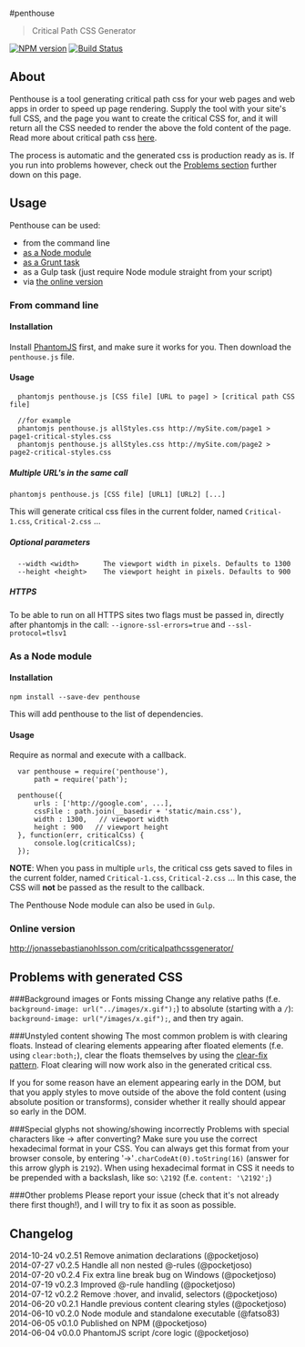 #penthouse
> Critical Path CSS Generator

[![NPM version](https://badge.fury.io/js/penthouse.svg)](http://badge.fury.io/js/penthouse)
[![Build Status](https://travis-ci.org/pocketjoso/penthouse.svg?branch=master)](https://travis-ci.org/pocketjoso/penthouse)

## About
Penthouse is a tool generating critical path css for your web pages and web apps in order to speed up page rendering. Supply the tool with your site's full CSS, and the page you want to create the critical CSS for, and it will return all the CSS needed to render the above the fold content of the page. Read more about critical path css [here](http://www.phpied.com/css-and-the-critical-path/).

The process is automatic and the generated css is production ready as is. If you run into problems however, check out the [Problems section](https://github.com/pocketjoso/penthouse/#problems-with-generated-css) further down on this page.

## Usage

Penthouse can be used:
 * from the command line
 * [as a Node module](https://github.com/pocketjoso/penthouse/#as-a-node-module)
 * [as a Grunt task](https://github.com/fatso83/grunt-penthouse)
 * as a Gulp task (just require Node module straight from your script)
 * via [the online version](https://github.com/pocketjoso/penthouse#online-version)

### From command line

#### Installation

Install [PhantomJS](https://github.com/ariya/phantomjs) first, and make sure it works for you. Then download the `penthouse.js` file.

#### Usage
```
  phantomjs penthouse.js [CSS file] [URL to page] > [critical path CSS file]

  //for example
  phantomjs penthouse.js allStyles.css http://mySite.com/page1 > page1-critical-styles.css
  phantomjs penthouse.js allStyles.css http://mySite.com/page2 > page2-critical-styles.css
```

##### Multiple URL's in the same call
  `phantomjs penthouse.js [CSS file] [URL1] [URL2] [...]`

This will generate critical css files in the current folder, named
`Critical-1.css`, `Critical-2.css` ...


##### Optional parameters
```
  --width <width>      The viewport width in pixels. Defaults to 1300
  --height <height>    The viewport height in pixels. Defaults to 900
```

##### HTTPS
To be able to run on all HTTPS sites two flags must be passed in, directly after phantomjs in the call:
  `--ignore-ssl-errors=true` and `--ssl-protocol=tlsv1`



### As a Node module

#### Installation
  `npm install --save-dev penthouse`

This will add penthouse to the list of dependencies.

#### Usage
Require as normal and execute with a callback.

```
  var penthouse = require('penthouse'),
      path = require('path');

  penthouse({
      urls : ['http://google.com', ...],
      cssFile : path.join(__basedir + 'static/main.css'),
      width : 1300,   // viewport width
      height : 900   // viewport height
  }, function(err, criticalCss) {
      console.log(criticalCss);
  });
```
**NOTE**: When you pass in multiple `urls`, the critical css gets saved to
files in the current folder, named
`Critical-1.css`, `Critical-2.css` ...
In this case, the CSS will **not** be passed as the result to the callback.

The Penthouse Node module can also be used in `Gulp`.

### Online version
http://jonassebastianohlsson.com/criticalpathcssgenerator/


## Problems with generated CSS

###Background images or Fonts missing
Change any relative paths (f.e. `background-image: url("../images/x.gif");`) to absolute (starting with a `/`): `background-image: url("/images/x.gif");`, and then try again.

###Unstyled content showing
The most common problem is with clearing floats. Instead of clearing elements appearing after floated elements (f.e. using `clear:both;`), clear the floats themselves by using the [clear-fix pattern](http://css-tricks.com/snippets/css/clear-fix/). Float clearing will now work also in the generated critical css.

If you for some reason have an element appearing early in the DOM, but that you apply styles to move outside of the above the fold content (using absolute position or transforms), consider whether it really should appear so early in the DOM.

###Special glyphs not showing/showing incorrectly
Problems with special characters like &#8594; after converting? Make sure you use the correct hexadecimal format in your CSS. You can always get this format from your browser console, by entering '&#8594;'`.charCodeAt(0).toString(16)` (answer for this arrow glyph is `2192`). When using hexadecimal format in CSS it needs to be prepended with a backslash, like so: `\2192` (f.e. `content: '\2192';`)

###Other problems
Please report your issue (check that it's not already there first though!), and I will try to fix it as soon as possible.

## Changelog
2014-10-24    v0.2.51   Remove animation declarations (@pocketjoso)  
2014-07-27    v0.2.5    Handle all non nested @-rules (@pocketjoso)  
2014-07-20    v0.2.4    Fix extra line break bug on Windows (@pocketjoso)  
2014-07-19    v0.2.3    Improved @-rule handling (@pocketjoso)  
2014-07-12    v0.2.2    Remove :hover, and invalid, selectors (@pocketjoso)  
2014-06-20    v0.2.1    Handle previous content clearing styles (@pocketjoso)  
2014-06-10    v0.2.0    Node module and standalone executable (@fatso83)  
2014-06-05    v0.1.0    Published on NPM (@pocketjoso)  
2014-06-04    v0.0.0    PhantomJS script /core logic (@pocketjoso)
